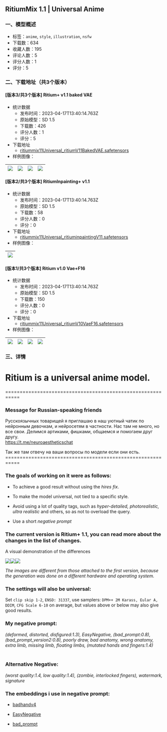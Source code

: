 ## RitiumMix 1.1 | Universal Anime
### 一、模型概述

- 标签：`anime`, `style`, `illustration`, `nsfw`
- 下载数：634
- 收藏人数：195
- 评论人数：5
- 评分人数：1
- 评分：5

### 二、下载地址（共3个版本）

#### [版本3/共3个版本] Ritium+ v1.1 baked VAE

- 统计数据
  - 发布时间：2023-04-17T13:40:14.763Z
  - 原始模型：SD 1.5
  - 下载数：426
  - 评分人数：1
  - 评分：5
- 下载地址
  - [ritiummix11Universal_ritiumV11BakedVAE.safetensors](https://civitai.com/api/download/models/48084)
- 样例图像：

| <img src="https://image.civitai.com/xG1nkqKTMzGDvpLrqFT7WA/8c44ccb4-eceb-4f73-1528-7d3645a69100/width=450/516981.jpeg" /> | <img src="https://image.civitai.com/xG1nkqKTMzGDvpLrqFT7WA/f8614c68-39ba-4911-860c-646090aa9400/width=450/516984.jpeg" /> | <img src="https://image.civitai.com/xG1nkqKTMzGDvpLrqFT7WA/39126c2c-e342-40e2-76b8-7c6858779200/width=450/516980.jpeg" /> | <img src="https://image.civitai.com/xG1nkqKTMzGDvpLrqFT7WA/f4c9804d-9f22-4e54-cbe2-6be05542a400/width=450/516977.jpeg" /> |
| ---- | ---- | ---- | ---- |

#### [版本2/共3个版本] RitiumInpainting+ v1.1

- 统计数据
  - 发布时间：2023-04-17T13:40:14.763Z
  - 原始模型：SD 1.5
  - 下载数：58
  - 评分人数：0
  - 评分：0
- 下载地址
  - [ritiummix11Universal_ritiuminpaintingV11.safetensors](https://civitai.com/api/download/models/48076)
- 样例图像：

| <img src="https://image.civitai.com/xG1nkqKTMzGDvpLrqFT7WA/ea7a6b75-2b10-4247-2271-b7aac0097700/width=450/516869.jpeg" /> |
| ---- |

#### [版本1/共3个版本] Ritium v1.0 Vae+F16

- 统计数据
  - 发布时间：2023-04-17T13:40:14.763Z
  - 原始模型：SD 1.5
  - 下载数：150
  - 评分人数：0
  - 评分：0
- 下载地址
  - [ritiummix11Universal_ritiumV10VaeF16.safetensors](https://civitai.com/api/download/models/45553)
- 样例图像：

| <img src="https://image.civitai.com/xG1nkqKTMzGDvpLrqFT7WA/8763c574-6120-447a-aab1-cd2fcea0a000/width=450/493332.jpeg" /> | <img src="https://image.civitai.com/xG1nkqKTMzGDvpLrqFT7WA/d280353c-e90a-475d-d51f-92db668fea00/width=450/494020.jpeg" /> | <img src="https://image.civitai.com/xG1nkqKTMzGDvpLrqFT7WA/6d971e37-f5fc-42b1-a567-862b319a1a00/width=450/493338.jpeg" /> | <img src="https://image.civitai.com/xG1nkqKTMzGDvpLrqFT7WA/33a0d10f-1011-4e53-6525-669e7914ba00/width=450/493336.jpeg" /> |
| ---- | ---- | ---- | ---- |


### 三、详情
<h1>Ritium is a universal anime model.</h1><p>===========================================================</p><h3>Message for Russian-speaking friends</h3><p>Русскоязычных товарищей я приглашаю в наш уютный чатик по нейронным девочкам, и нейросетям в частности. Нас там не много, но все свои. Делимся артиками, фишками, общаемся и помогаем друг другу.<br /><a target="_blank" rel="ugc" href="https://t.me/neuroaestheticschat">https://t.me/neuroaestheticschat</a></p><p>Так же там отвечу на ваши вопросы по модели если они есть.<br />===========================================================</p><h3>The goals of working on it were as follows:</h3><ul><li><p>To achieve a good result without using the <em>hires fix</em>.</p></li><li><p>To make the model universal, not tied to a specific style.</p></li><li><p>Avoid using a lot of quality tags, such as <em>hyper-detailed, photorealistic, ultra realistic</em> and others, so as not to overload the query.</p></li><li><p>Use a short <em>negative prompt</em></p></li></ul><h3>The current version is Ritium+ 1.1, you can read more about the changes in the list of changes.</h3><p>A visual demonstration of the differences</p><img src="https://imagecache.civitai.com/xG1nkqKTMzGDvpLrqFT7WA/0b0c1b82-0dcc-4f73-a12f-3e1bce648200/width=525/0b0c1b82-0dcc-4f73-a12f-3e1bce648200.jpeg" /><img src="https://imagecache.civitai.com/xG1nkqKTMzGDvpLrqFT7WA/c70259c4-1e70-4bed-f6f9-01802340fe00/width=525/c70259c4-1e70-4bed-f6f9-01802340fe00.jpeg" /><img src="https://imagecache.civitai.com/xG1nkqKTMzGDvpLrqFT7WA/8944fda2-4dc3-45a4-3bfd-403c4eb5df00/width=525/8944fda2-4dc3-45a4-3bfd-403c4eb5df00.jpeg" /><p><em>The images are different from those attached to the first version, because the generation was done on a different hardware and operating system.</em></p><p></p><h3>The settings will also be universal:</h3><p>Set <code>clip skip 1-2</code>, <code>ENSD: 31337</code>, use samplers: <code>DPM++ 2M Karass, Eular A, DDIM</code>, <code>CFG Scale 6-10</code> on average, but values above or below may also give good results.</p><p></p><h3>My negative prompt:</h3><p><em>(deformed, distorted, disfigured:1.3), EasyNegative, (bad_prompt:0.8), (bad_prompt_version2:0.8), poorly draw, bad anatomy, wrong anatomy, extra limb, missing limb, floating limbs, (mutated hands and fingers:1.4)</em></p><h3><br /><strong>Alternative Negative:</strong></h3><p><em>(worst quality:1.4, low quality:1.4), (zombie, interlocked fingers), watermark, signature</em></p><p></p><h3>The embeddings i use in negative prompt:</h3><ul><li><p><a target="_blank" rel="ugc" href="https://civitai.com/models/16993/badhandv4-animeillustdiffusion">badhandv4</a></p></li><li><p><a target="_blank" rel="ugc" href="https://civitai.com/models/7808/easynegative">EasyNegative</a></p></li><li><p><a target="_blank" rel="ugc" href="https://huggingface.co/datasets/Nerfgun3/bad_prompt/tree/main">bad_prompt</a></p></li></ul>